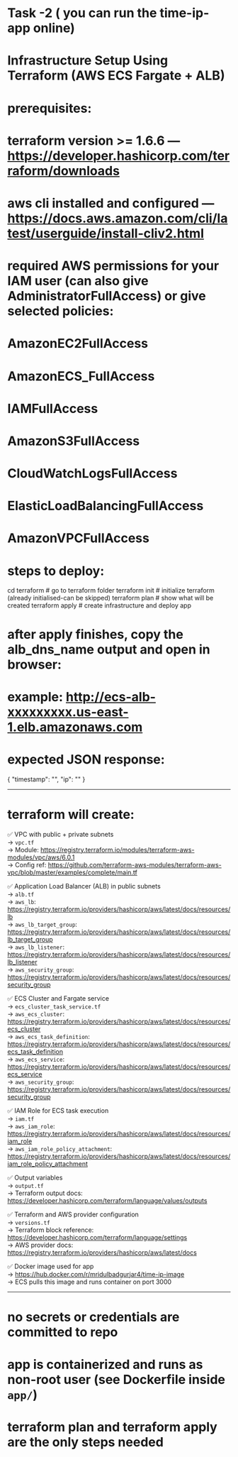 # Task -2 ( you can run the time-ip-app online)

# Infrastructure Setup Using Terraform (AWS ECS Fargate + ALB)

# prerequisites:
# terraform version >= 1.6.6 — https://developer.hashicorp.com/terraform/downloads
# aws cli installed and configured — https://docs.aws.amazon.com/cli/latest/userguide/install-cliv2.html

# required AWS permissions for your IAM user (can also give AdministratorFullAccess) or give selected policies:
# AmazonEC2FullAccess  
# AmazonECS_FullAccess  
# IAMFullAccess  
# AmazonS3FullAccess  
# CloudWatchLogsFullAccess  
# ElasticLoadBalancingFullAccess  
# AmazonVPCFullAccess  

# steps to deploy:

cd terraform                  # go to terraform folder
terraform init               # initialize terraform (already initialised-can be skipped)
terraform plan               # show what will be created
terraform apply              # create infrastructure and deploy app

# after apply finishes, copy the alb_dns_name output and open in browser:
# example: http://ecs-alb-xxxxxxxxx.us-east-1.elb.amazonaws.com

# expected JSON response:
{
  "timestamp": "<current time>",
  "ip": "<your public IP>"
}

---

# terraform will create:

✅ VPC with public + private subnets  
→ `vpc.tf`  
→ Module: https://registry.terraform.io/modules/terraform-aws-modules/vpc/aws/6.0.1  
→ Config ref: https://github.com/terraform-aws-modules/terraform-aws-vpc/blob/master/examples/complete/main.tf

✅ Application Load Balancer (ALB) in public subnets  
→ `alb.tf`  
→ `aws_lb`: https://registry.terraform.io/providers/hashicorp/aws/latest/docs/resources/lb  
→ `aws_lb_target_group`: https://registry.terraform.io/providers/hashicorp/aws/latest/docs/resources/lb_target_group  
→ `aws_lb_listener`: https://registry.terraform.io/providers/hashicorp/aws/latest/docs/resources/lb_listener  
→ `aws_security_group`: https://registry.terraform.io/providers/hashicorp/aws/latest/docs/resources/security_group  

✅ ECS Cluster and Fargate service  
→ `ecs_cluster_task_service.tf`  
→ `aws_ecs_cluster`: https://registry.terraform.io/providers/hashicorp/aws/latest/docs/resources/ecs_cluster  
→ `aws_ecs_task_definition`: https://registry.terraform.io/providers/hashicorp/aws/latest/docs/resources/ecs_task_definition  
→ `aws_ecs_service`: https://registry.terraform.io/providers/hashicorp/aws/latest/docs/resources/ecs_service  
→ `aws_security_group`: https://registry.terraform.io/providers/hashicorp/aws/latest/docs/resources/security_group  

✅ IAM Role for ECS task execution  
→ `iam.tf`  
→ `aws_iam_role`: https://registry.terraform.io/providers/hashicorp/aws/latest/docs/resources/iam_role  
→ `aws_iam_role_policy_attachment`: https://registry.terraform.io/providers/hashicorp/aws/latest/docs/resources/iam_role_policy_attachment  

✅ Output variables  
→ `output.tf`  
→ Terraform output docs: https://developer.hashicorp.com/terraform/language/values/outputs   

✅ Terraform and AWS provider configuration  
→ `versions.tf`  
→ Terraform block reference: https://developer.hashicorp.com/terraform/language/settings  
→ AWS provider docs: https://registry.terraform.io/providers/hashicorp/aws/latest/docs  

✅ Docker image used for app  
→ https://hub.docker.com/r/mridulbadgurjar4/time-ip-image  
→ ECS pulls this image and runs container on port 3000  

---

# no secrets or credentials are committed to repo

# app is containerized and runs as non-root user (see Dockerfile inside `app/`)

# terraform plan and terraform apply are the only steps needed


